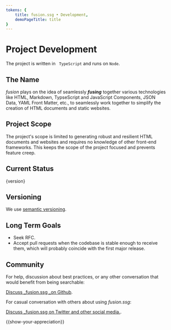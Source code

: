 ```yaml
---
tokens: {
    title: fusion.ssg • Development,
    demoPageTitle: title
}
---
```


# Project Development

The project is written in ` TypeScript` and runs on `Node`.

## The Name

_fusion_ plays on the idea of seamlessly **_fusing_** together various technologies like HTML, Markdown, TypseScript and JavaScript Components, JSON Data, YAML Front Matter, etc., to seamlessly work together to simplify the creation of HTML documents and static websites.

## Project Scope
The project's scope is limited to generating robust and resilient HTML documents and websites and requires no knowledge of other front-end frameworks. This keeps the scope of the project focused and prevents feature creep.

## Current Status

<p class="ver">{version}</p>

## Versioning

We use <a href="https://semver.org/">semantic versioning</a>.

## Long Term Goals

- Seek RFC.
- Accept pull requests when the codebase is stable enough to receive them, which will probably coincide with the first major release.

## Community

For help, discussion about best practices, or any other conversation that would benefit from being searchable:

[Discuss _fusion.ssg _on Github](https://github.com/4awpawz/fusion.ssg/discussions).

For casual conversation with others about using _fusion.ssg_:

[Discuss _fusion.ssg on Twitter and other social media.](https://twitter.com).

{{show-your-appreciation}}
